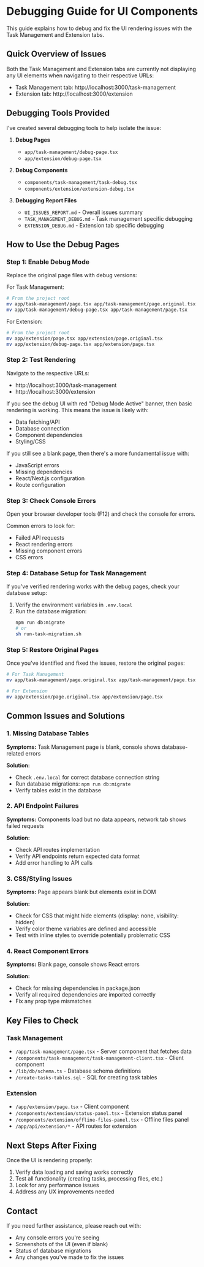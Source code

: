 # Debugging Guide for UI Components

This guide explains how to debug and fix the UI rendering issues with the Task Management and Extension tabs.

## Quick Overview of Issues

Both the Task Management and Extension tabs are currently not displaying any UI elements when navigating to their respective URLs:
- Task Management tab: http://localhost:3000/task-management
- Extension tab: http://localhost:3000/extension

## Debugging Tools Provided

I've created several debugging tools to help isolate the issue:

1. **Debug Pages**
   - `app/task-management/debug-page.tsx`
   - `app/extension/debug-page.tsx`

2. **Debug Components**
   - `components/task-management/task-debug.tsx`
   - `components/extension/extension-debug.tsx`

3. **Debugging Report Files**
   - `UI_ISSUES_REPORT.md` - Overall issues summary
   - `TASK_MANAGEMENT_DEBUG.md` - Task management specific debugging
   - `EXTENSION_DEBUG.md` - Extension tab specific debugging

## How to Use the Debug Pages

### Step 1: Enable Debug Mode

Replace the original page files with debug versions:

For Task Management:
```bash
# From the project root
mv app/task-management/page.tsx app/task-management/page.original.tsx
mv app/task-management/debug-page.tsx app/task-management/page.tsx
```

For Extension:
```bash
# From the project root
mv app/extension/page.tsx app/extension/page.original.tsx
mv app/extension/debug-page.tsx app/extension/page.tsx
```

### Step 2: Test Rendering

Navigate to the respective URLs:
- http://localhost:3000/task-management
- http://localhost:3000/extension

If you see the debug UI with red "Debug Mode Active" banner, then basic rendering is working. This means the issue is likely with:
- Data fetching/API
- Database connection
- Component dependencies
- Styling/CSS

If you still see a blank page, then there's a more fundamental issue with:
- JavaScript errors
- Missing dependencies
- React/Next.js configuration
- Route configuration

### Step 3: Check Console Errors

Open your browser developer tools (F12) and check the console for errors.

Common errors to look for:
- Failed API requests
- React rendering errors
- Missing component errors
- CSS errors

### Step 4: Database Setup for Task Management

If you've verified rendering works with the debug pages, check your database setup:

1. Verify the environment variables in `.env.local`
2. Run the database migration:
   ```bash
   npm run db:migrate
   # or
   sh run-task-migration.sh
   ```

### Step 5: Restore Original Pages

Once you've identified and fixed the issues, restore the original pages:

```bash
# For Task Management
mv app/task-management/page.original.tsx app/task-management/page.tsx

# For Extension
mv app/extension/page.original.tsx app/extension/page.tsx
```

## Common Issues and Solutions

### 1. Missing Database Tables

**Symptoms:** Task Management page is blank, console shows database-related errors

**Solution:**
- Check `.env.local` for correct database connection string
- Run database migrations: `npm run db:migrate`
- Verify tables exist in the database

### 2. API Endpoint Failures

**Symptoms:** Components load but no data appears, network tab shows failed requests

**Solution:**
- Check API routes implementation
- Verify API endpoints return expected data format
- Add error handling to API calls

### 3. CSS/Styling Issues

**Symptoms:** Page appears blank but elements exist in DOM

**Solution:**
- Check for CSS that might hide elements (display: none, visibility: hidden)
- Verify color theme variables are defined and accessible
- Test with inline styles to override potentially problematic CSS

### 4. React Component Errors

**Symptoms:** Blank page, console shows React errors

**Solution:**
- Check for missing dependencies in package.json
- Verify all required dependencies are imported correctly
- Fix any prop type mismatches

## Key Files to Check

### Task Management
- `/app/task-management/page.tsx` - Server component that fetches data
- `/components/task-management/task-management-client.tsx` - Client component
- `/lib/db/schema.ts` - Database schema definitions
- `/create-tasks-tables.sql` - SQL for creating task tables

### Extension
- `/app/extension/page.tsx` - Client component
- `/components/extension/status-panel.tsx` - Extension status panel
- `/components/extension/offline-files-panel.tsx` - Offline files panel
- `/app/api/extension/*` - API routes for extension

## Next Steps After Fixing

Once the UI is rendering properly:

1. Verify data loading and saving works correctly
2. Test all functionality (creating tasks, processing files, etc.)
3. Look for any performance issues
4. Address any UX improvements needed

## Contact

If you need further assistance, please reach out with:
- Any console errors you're seeing
- Screenshots of the UI (even if blank)
- Status of database migrations
- Any changes you've made to fix the issues
